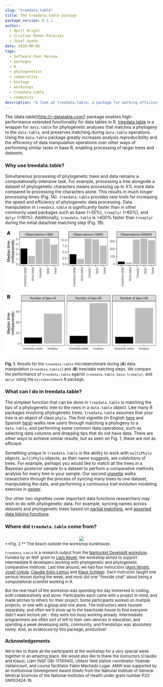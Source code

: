 ```yaml
---
slug: "treedata.table"
title: The treedata.table package
package_version: 0.1.1
author:
  - April Wright
  - Cristian Román-Palacios
  - Josef Uyeda
date: 2020-MM-DD
tags:
  - Software Peer Review
  - packages
  - R
  - phylogenetics
  - comparative
  - biology
  - workshops
  - treedata.table
  - community
description: "A look at treedata.table, a package for working efficiently with phylogenetic trees and data"
---
```


The (data.table](http://r-datatable.com/) package enables high-performance extended functionality for data tables in R. [treedata.table](https://ropensci.github.io/treedata.table/) is a wrapper
for `data.table` for phylogenetic analyses that matches a phylogeny to the `data.table`, and preserves matching during `data.table` operations.
Using the `data.table` package greatly increases analysis reproducibility and the efficiency of data manipulation operations over other ways of performing similar tasks in
base R, enabling processing of larger trees and datasets.

### Why use treedata.table?

Simultaneous processing of phylogenetic trees and data remains a computationally-intensive task.
For example, processing a tree alongside a dataset of phylogenetic characters means processing up to X% more data compared to processing the characters alone. This results in much longer processing times (Fig. 1A).
`treedata.table` provides new tools for increasing the speed and efficiency of phylogenetic data processing.
Data manipulation in `treedata.table` is significantly faster than in other commonly used packages such as base (>35%), `treeplyr` (>60%), and `dplyr` (>90%).
Additionally, `treedata.table` is >400% faster than `treeplyr` during the initial data/tree matching step (Fig. 1B).


<div style="text-align:center">
<img src='img/bench_TDT_Aug14.png' align="middle"width="600" />
</div>

 <font size="2"> **Fig. 1.** Results for the `treedata.table` microbenchmark during (**A**) data manipulation (`treedata.table[`) and (**B**) tree/data matching steps.
  We compare the performance of `treedata.table` against `treedata.table`, `base`, `treeplyr`, and `dplyr` using the `microbenchmark` R package.</font>


### What can I do in treedata.table?

The simplest function that can be done in `treedata.table` is matching the tips of a phylogenetic tree to
the rows in a `data.table` object.
Like many R packages involving phylogenetic trees, `treedata.table` assumes that your tree is an object of class
`phylo`.
The first vignette (in English [here](https://ropensci.github.io/treedata.table/articles/AA_treedata.table_intro_english.html) and Spanish [here](https://ropensci.github.io/treedata.table/articles/AB_treedata.table_intro_spanish.html)) walks new users through matching a phylogeny to a `data.table`, and performing some common data operations, such as selecting data columns and dropping tips that do not have data.
There are other ways to achieve similar results, but as seen on Fig. 1, these are not as efficient.

Something unique in `treedata.table` is the ability to work with `multiPhylo` objects.
`multiPhylo` objects, as their name suggests, are colelctions of trees.
For example, perhaps you would like to match all the trees in a Bayesian posterior sample to a dataset to perform
a comparative methods analysis for every tree in your sample.
Our second [vignette](https://ropensci.github.io/treedata.table/articles/B_multiphylo_treedata.table.html) walks researchers through the process of syncing many trees to one dataset, manipulating the data, and performing a continuous trait evolution modeling exercise in [geiger](https://cran.r-project.org/web/packages/geiger/index.html).   

Our other two vignettes cover important data functions researchers may wish to do with phylogenetic data.
For example, syncing names across datasets and phylogenetic trees based on [partial matching](https://ropensci.github.io/treedata.table/articles/C_PartialMatching.html), and [assorted data tidying functions](https://ropensci.github.io/treedata.table/articles/D_AdditionalFunctions_treedata.table.html).

### Where did `treedata.table` come from?
<div style="text-align:center">
<img src='img/NantucketBeach.jpg' align="middle"width="600" />
</div>
<font size="2"> **Fig. 2.** The beach outside the workshop bunkhouse.

`treedata.table` is a research output from the [Nantucket DevelopR workshop](https://github.com/NantucketDevelopeR/2019Workshop).
Funded by an NSF grant to [Liam Revell](http://www.faculty.umb.edu/liam.revell/), the workshop aimed to support intermediate R developers working with phylogenetic and phylogenetic comparative methods.
Last time around, we had four instructors ([April Wright](https://paleantology.com), [Josef Uyeda](https://www.uyedalab.com/), [Claudia Solis-Lemus](https://solislemuslab.github.io/) and [Klaus Schliep](https://www.phangorn.org/)).
Each instructor taught one serious lesson during the week, and most did one "fireside chat" about being a computational scientist working in R.

But the real heart of the workshop was spending the day immersed in coding, both collaboratively and alone.
Participants each came with a project in mind, and made pitches to others for their project.
Some participants worked on multiple projects, or one with a group and one alone.
The instructors were housed separately, and often we'd show up to the beachside house to find everyone didn't want lecture yet - they were too busy working already.
Intermediate programmers are often sort of left to their own devices in education, and spending a week developing skills, community, and friendships was absolutely lovely. And, as evidenced by this package, productive!

### Acknowledgements

We'd like to thank all the participants at the workshop for a very special week together in an amazing place.
We would also like to thank the instructors (Claudia and Klaus), Liam (NSF DBI-1759940), UMass field station coordinator Yolanda Vaillancourt, and course facilitator Fabio Machado Lugar. AMW was supported by an Institutional Development Award (IDeA) from the National Institute of General Medical Sciences of the National Institutes of Health under grant number P2O GM103424-18.
